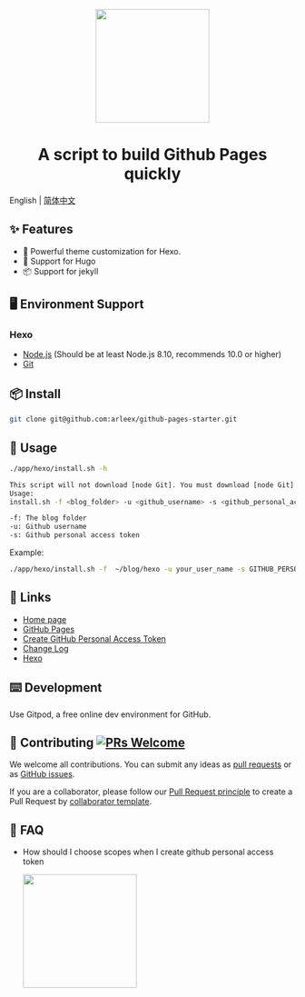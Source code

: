 <p align="center">
    <img width="200" src="https://github.com/spaco/github-pages/blob/master/doc/github_pages.png?raw=true">
</p>

<h1 align="center">A script to build Github Pages quickly </h1>

English | [简体中文](./README-zh_CN.md)

## ✨ Features

- 🎨 Powerful theme customization for Hexo.
- 🌈 Support for Hugo
- 📦 Support for jekyll

## 🖥 Environment Support

### Hexo
- [Node.js](http://nodejs.org/) (Should be at least Node.js 8.10, recommends 10.0 or higher)
- [Git](http://git-scm.com/)

## 📦 Install

```bash
git clone git@github.com:arleex/github-pages-starter.git
```

## 🔨 Usage

```bash
./app/hexo/install.sh -h
```

```bash
This script will not download [node Git]. You must download [node Git] yourself. Then use this script to install
Usage: 
install.sh -f <blog_folder> -u <github_username> -s <github_personal_access_token> 

-f: The blog folder
-u: Github username
-s: Github personal access token
```

Example:

```bash
./app/hexo/install.sh -f  ~/blog/hexo -u your_user_name -s GITHUB_PERSONAL_ACCESS_TOKEN
```

## 🔗 Links

- [Home page]()
- [GitHub Pages](https://help.github.com/en/github/working-with-github-pages)
- [Create GitHub Personal Access Token](https://help.github.com/en/enterprise/2.20/user/github/authenticating-to-github/creating-a-personal-access-token-for-the-command-line)
- [Change Log](CHANGELOG.en-US.md)
- [Hexo](https://hexo.io/docs/index.html)

## ⌨️ Development

Use Gitpod, a free online dev environment for GitHub.

## 🤝 Contributing [![PRs Welcome](https://img.shields.io/badge/PRs-welcome-brightgreen.svg?style=flat-square)](http://makeapullrequest.com)

We welcome all contributions. You can submit any ideas as [pull requests](https://github.com/spaco/github-pages/pulls) or as [GitHub issues](https://github.com/spaco/github-pages/issues). 

If you are a collaborator, please follow our [Pull Request principle](https://github.com/spaco/github-pages/wiki/PR-principle) to create a Pull Request by [collaborator template](https://github.com/spaco/github-pages/compare?expand=1&template=collaborator.md).

## 🤔️ FAQ
- How should I choose scopes when I create github personal access token

    <p>
        <img width="200" src="https://github.com/spaco/github-pages/blob/master/doc/github_personal_access_token_scopes.png?raw=true">
    </p>
